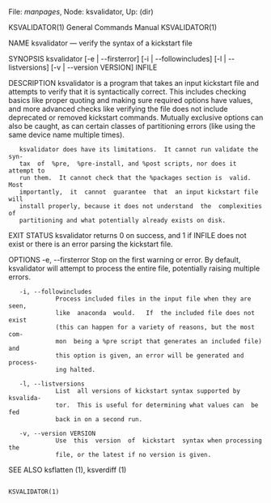 File: *manpages*,  Node: ksvalidator,  Up: (dir)

KSVALIDATOR(1)              General Commands Manual             KSVALIDATOR(1)



NAME
       ksvalidator — verify the syntax of a kickstart file

SYNOPSIS
       ksvalidator  [-e  |  --firsterror]   [-i  |  --followincludes]   [-l  |
       --listversions]  [-v | --version VERSION]  INFILE

DESCRIPTION
       ksvalidator is a  program  that  takes  an  input  kickstart  file  and
       attempts  to  verify  that  it is syntactically correct.  This includes
       checking basics like proper quoting and making  sure  required  options
       have  values, and more advanced checks like verifying the file does not
       include deprecated or removed kickstart commands.   Mutually  exclusive
       options  can  also  be  caught,  as can certain classes of partitioning
       errors (like using the same device name multiple times).

       ksvalidator does have its limitations.  It cannot run validate the syn‐
       tax  of  %pre,  %pre-install, and %post scripts, nor does it attempt to
       run them.  It cannot check that the %packages section is  valid.   Most
       importantly,  it  cannot  guarantee  that  an input kickstart file will
       install properly, because it does not understand  the  complexities  of
       partitioning and what potentially already exists on disk.

EXIT STATUS
       ksvalidator  returns  0  on  success, and 1 if INFILE does not exist or
       there is an error parsing the kickstart file.

OPTIONS
       -e, --firsterror
                 Stop on the first warning or error.  By default,  ksvalidator
                 will  attempt to process the entire file, potentially raising
                 multiple errors.

       -i, --followincludes
                 Process included files in the input file when they are  seen,
                 like  anaconda  would.   If  the included file does not exist
                 (this can happen for a variety of reasons, but the most  com‐
                 mon  being a %pre script that generates an included file) and
                 this option is given, an error will be generated and process‐
                 ing halted.

       -l, --listversions
                 List  all versions of kickstart syntax supported by ksvalida‐
                 tor.  This is useful for determining what values can  be  fed
                 back in on a second run.

       -v, --version VERSION
                 Use  this  version  of  kickstart  syntax when processing the
                 file, or the latest if no version is given.

SEE ALSO
       ksflatten (1), ksverdiff (1)



                                                                KSVALIDATOR(1)

